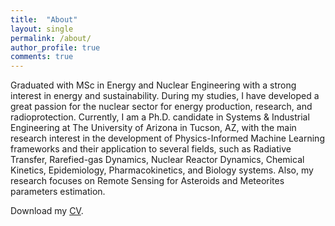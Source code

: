 ```yaml
---
title:  "About"
layout: single
permalink: /about/
author_profile: true
comments: true
---
```


Graduated with MSc in Energy and Nuclear Engineering with a strong interest in energy and sustainability. During my studies, I have developed a great passion for the nuclear sector for energy production, research, and radioprotection.
Currently, I am a Ph.D. candidate in Systems & Industrial Engineering at The University of Arizona in Tucson, AZ, with the main research interest in the development of Physics-Informed Machine Learning frameworks and their application to several fields, such as Radiative Transfer, Rarefied-gas Dynamics, Nuclear Reactor Dynamics, Chemical Kinetics, Epidemiology, Pharmacokinetics, and Biology systems. 
Also, my research focuses on Remote Sensing for Asteroids and Meteorites parameters estimation.

<i class="fa-solid fa-download"></i> Download my <a href="/_files/CV_DeFlorio.pdf">CV</a>.
